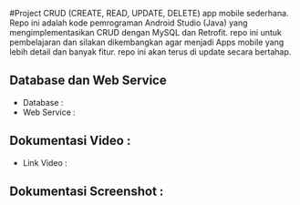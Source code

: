#Project CRUD (CREATE, READ, UPDATE, DELETE) app mobile sederhana.
Repo ini adalah kode pemrograman Android Studio (Java) yang mengimplementasikan CRUD dengan MySQL dan Retrofit.
repo ini untuk pembelajaran dan silakan dikembangkan agar menjadi Apps mobile yang lebih detail dan banyak fitur.
repo ini akan terus di update secara bertahap.
## Database dan Web Service
* Database :
* Web Service :
## Dokumentasi Video :
* Link Video :
## Dokumentasi Screenshot :

